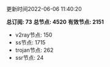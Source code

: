 更新时间2022-06-06 11:40:20

**总订阅: 73**
**总节点: 4520**
**有效节点: 2151**
- v2ray节点: 150
- ss节点: 1715
- trojan节点: 262
- ssr节点: 24
